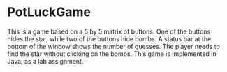 # PotLuckGame
This is a game based on a 5 by 5 matrix of buttons. One of the buttons hides the star, while two of the buttons hide bombs. A status bar at the bottom of the window shows the number of guesses. The player needs to find the star without clicking on the bombs. This game is implemented in Java, as a lab assignment.

